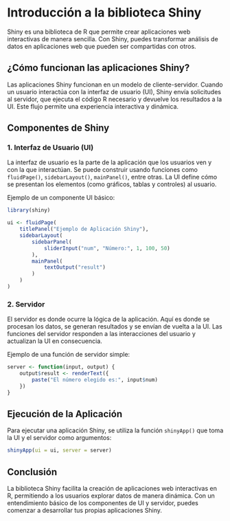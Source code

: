 # Introducción a la biblioteca Shiny

Shiny es una biblioteca de R que permite crear aplicaciones web interactivas de manera sencilla. Con Shiny, puedes transformar análisis de datos en aplicaciones web que pueden ser compartidas con otros.

## ¿Cómo funcionan las aplicaciones Shiny?

Las aplicaciones Shiny funcionan en un modelo de cliente-servidor. Cuando un usuario interactúa con la interfaz de usuario (UI), Shiny envía solicitudes al servidor, que ejecuta el código R necesario y devuelve los resultados a la UI. Este flujo permite una experiencia interactiva y dinámica.

## Componentes de Shiny

### 1. Interfaz de Usuario (UI)

La interfaz de usuario es la parte de la aplicación que los usuarios ven y con la que interactúan. Se puede construir usando funciones como `fluidPage()`, `sidebarLayout()`, `mainPanel()`, entre otras. La UI define cómo se presentan los elementos (como gráficos, tablas y controles) al usuario.

Ejemplo de un componente UI básico:

```r
library(shiny)

ui <- fluidPage(
    titlePanel("Ejemplo de Aplicación Shiny"),
    sidebarLayout(
        sidebarPanel(
            sliderInput("num", "Número:", 1, 100, 50)
        ),
        mainPanel(
            textOutput("result")
        )
    )
)
```

### 2. Servidor

El servidor es donde ocurre la lógica de la aplicación. Aquí es donde se procesan los datos, se generan resultados y se envían de vuelta a la UI. Las funciones del servidor responden a las interacciones del usuario y actualizan la UI en consecuencia.

Ejemplo de una función de servidor simple:

```r
server <- function(input, output) {
    output$result <- renderText({
        paste("El número elegido es:", input$num)
    })
}
```

## Ejecución de la Aplicación

Para ejecutar una aplicación Shiny, se utiliza la función `shinyApp()` que toma la UI y el servidor como argumentos:

```r
shinyApp(ui = ui, server = server)
```

## Conclusión

La biblioteca Shiny facilita la creación de aplicaciones web interactivas en R, permitiendo a los usuarios explorar datos de manera dinámica. Con un entendimiento básico de los componentes de UI y servidor, puedes comenzar a desarrollar tus propias aplicaciones Shiny.
